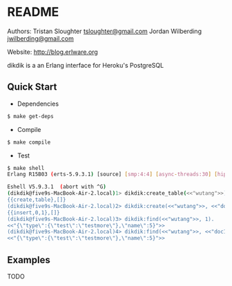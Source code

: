 README
======
Authors: Tristan Sloughter <tsloughter@gmail.com>
         Jordan Wilberding <jwilberding@gmail.com>

Website: http://blog.erlware.org

dikdik is a an Erlang interface for Heroku's PostgreSQL

Quick Start
-----------

* Dependencies

```bash
$ make get-deps
```

* Compile

```bash
$ make compile
```

* Test

```bash
$ make shell
Erlang R15B03 (erts-5.9.3.1) [source] [smp:4:4] [async-threads:30] [hipe] [kernel-poll:true]

Eshell V5.9.3.1  (abort with ^G)
(dikdik@five9s-MacBook-Air-2.local)1> dikdik:create_table(<<"wutang">>).
{{create,table},[]}
(dikdik@five9s-MacBook-Air-2.local)2> dikdik:create(<<"wutang">>, <<"doc1">>, <<"{\"type\":{\"test\":\"testmore\"},\"name\":5}">>).
{{insert,0,1},[]}
(dikdik@five9s-MacBook-Air-2.local)3> dikdik:find(<<"wutang">>, 1).
<<"{\"type\":{\"test\":\"testmore\"},\"name\":5}">>
(dikdik@five9s-MacBook-Air-2.local)4> dikdik:find(<<"wutang">>, <<"doc1">>).
<<"{\"type\":{\"test\":\"testmore\"},\"name\":5}">>
```

Examples
--------

TODO
